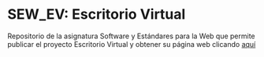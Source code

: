 # SEW_EV: Escritorio Virtual

Repositorio de la asignatura Software y Estándares para la Web que permite publicar el proyecto Escritorio Virtual y obtener su página web clicando <a href="https://garciafdezpatricia.github.io/SEW_EV/EscritorioVirtual">aquí</a>
